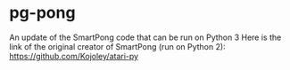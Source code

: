 # pg-pong
An update of the SmartPong code that can be run on Python 3
Here is the link of the original creator of SmartPong (run on Python 2):
https://github.com/Kojoley/atari-py

